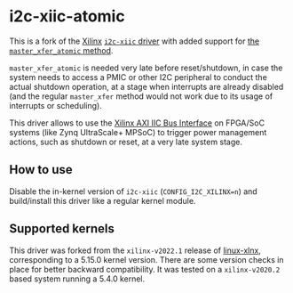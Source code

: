 # i2c-xiic-atomic

This is a fork of the [Xilinx](https://github.com/Xilinx/linux-xlnx) [`i2c-xiic` driver](https://github.com/Xilinx/linux-xlnx/blob/master/drivers/i2c/busses/i2c-xiic.c) with added support for [the `master_xfer_atomic` method](https://github.com/Xilinx/linux-xlnx/blob/cae7610ec31c822f88f92322d17339ad2d1fc995/include/linux/i2c.h#L512).

`master_xfer_atomic` is needed very late before reset/shutdown, in case the system needs to access a PMIC or other I2C peripheral to conduct the actual shutdown operation, at a stage when interrupts are already disabled (and the regular `master_xfer` method would not work due to its usage of interrupts or scheduling).

This driver allows to use the [Xilinx AXI IIC Bus Interface](https://www.xilinx.com/products/intellectual-property/axi_iic.html) on FPGA/SoC systems (like Zynq UltraScale+ MPSoC) to trigger power management actions, such as shutdown or reset, at a very late system stage.

## How to use

Disable the in-kernel version of `i2c-xiic` (`CONFIG_I2C_XILINX=n`) and build/install this driver like a regular kernel module.

## Supported kernels

This driver was forked from the `xilinx-v2022.1` release of [linux-xlnx](https://github.com/Xilinx/linux-xlnx), corresponding to a 5.15.0 kernel version. There are some version checks in place for better backward compatibility. It was tested on a `xilinx-v2020.2` based system running a 5.4.0 kernel.
